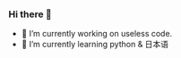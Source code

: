 ### Hi there 👋


- 🔭 I’m currently working on useless code.
- 🌱 I’m currently learning python & 日本语

